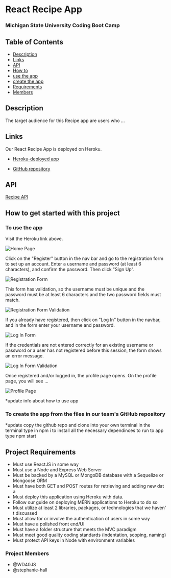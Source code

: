 # React Recipe App

### Michigan State University Coding Boot Camp

## Table of Contents

* [Description](#Description)
* [Links](#Links)
* [API](#API)
* [How to](#How-to-get-started-with-this-project)
* [use the app](#To-use-the-app)
* [create the app](#To-create-the-app-from-the-files-in-our-team's-GitHub-repository)
* [Requirements](#Project-Requirements)
* [Members](#Project-Members)

## Description

The target audience for this Recipe app are users who ...

## Links

Our React Recipe App is deployed on Heroku.

* [Heroku-deployed app](https://msu-project-3.herokuapp.com/)

* [GitHub repository](https://github.com/stephanie-hall/project-3)

## API

[Recipe API](https://developer.edamam.com/edamam-recipe-api)

## How to get started with this project

### To use the app

Visit the Heroku link above.

![Home Page]()

Click on the "Register" button in the nav bar and go to the registration form to set up an account. Enter a username and password (at least 6 characters), and confirm the password. Then click "Sign Up".

![Registration Form]()

This form has validation, so the username must be unique and the password must be at least 6 characters and the two password fields must match.

![Registration Form Validation]()

If you already have registered, then click on "Log In" button in the navbar, and in the form enter your username and password.

![Log In Form]()

If the credentials are not entered correctly for an existing username or password or a user has not registered before this session, the form shows an error message.

![Log In Form Validation]()

Once registered and/or logged in, the profile page opens. On the profile page, you will see ...

![Profile Page]()

*update info about how to use app

### To create the app from the files in our team's GitHub repository

*update
copy the github repo and clone into your own terminal
in the terminal type in npm i to install all the necessary dependinces
to run to app type npm start

## Project Requirements

* Must use ReactJS in some way
* Must use a Node and Express Web Server
* Must be backed by a MySQL or MongoDB database with a Sequelize or Mongoose ORM
* Must have both GET and POST routes for retrieving and adding new data
* Must deploy this application using Heroku with data.
* Follow our guide on deploying MERN applications to Heroku to do so
* Must utilize at least 2 libraries, packages, or technologies that we haven't discussed
* Must allow for or involve the authentication of users in some way
* Must have a polished front end/UI
* Must have a folder structure that meets the MVC paradigm
* Must meet good quality coding standards (indentation, scoping, naming)
* Must protect API keys in Node with environment variables

### Project Members

* @WD40JS
* @stephanie-hall
